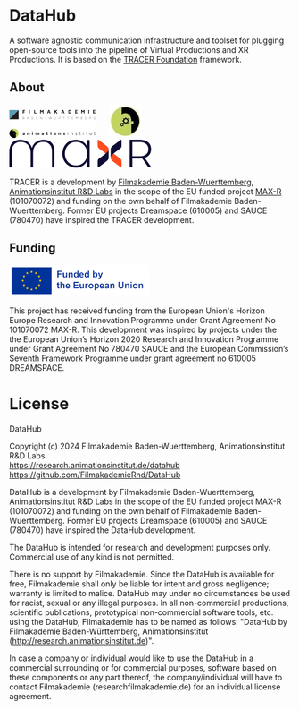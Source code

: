 # DataHub
A software agnostic communication infrastructure and toolset for plugging open-source tools into the pipeline of Virtual Productions and XR Productions. It is based on the [TRACER Foundation](https://github.com/FilmakademieRnd/TRACER) framework.
## About

![](/doc/img/FA_AI_Logo.png) &nbsp;&nbsp;&nbsp;&nbsp;
![](/doc/img/logo_rnd.jpg) &nbsp;&nbsp;&nbsp;&nbsp;
![](/doc/img/Max-R_Logo.png)

TRACER is a development by [Filmakademie Baden-Wuerttemberg](https://filmakademie.de/), [Animationsinstitut R&D Labs](http://research.animationsinstitut.de/) in the scope of the EU funded project [MAX-R](https://max-r.eu/) (101070072) and funding on the own behalf of Filmakademie Baden-Wuerttemberg.  Former EU projects Dreamspace (610005) and SAUCE (780470) have inspired the TRACER development.

## Funding

![Animationsinstitut R&D](doc/img/EN_FundedbytheEU_RGB_POS_rs.png)

This project has received funding from the European Union's Horizon Europe Research and Innovation Programme under Grant Agreement No 101070072 MAX-R.
This development was inspired by projects under the the European Union’s Horizon 2020 Research and Innovation Programme under Grant Agreement No 780470 SAUCE and the European Commission’s Seventh Framework Programme under grant agreement no 610005 DREAMSPACE.

# License
DataHub
 
Copyright (c) 2024 Filmakademie Baden-Wuerttemberg, Animationsinstitut R&D Labs<br>
https://research.animationsinstitut.de/datahub<br>
https://github.com/FilmakademieRnd/DataHub
 
DataHub is a development by Filmakademie Baden-Wuerttemberg, Animationsinstitut R&D Labs in the scope of the EU funded project MAX-R (101070072) and funding on the own behalf of Filmakademie Baden-Wuerttemberg.  Former EU projects Dreamspace (610005) and SAUCE (780470) have inspired the DataHub development.
 
The DataHub is intended for research and development purposes only. Commercial use of any kind is not permitted.
 
There is no support by Filmakademie. Since the DataHub is available for free, Filmakademie shall only be liable for intent and gross negligence; warranty is limited to malice. DataHub may under no circumstances be used for racist, sexual or any illegal purposes. In all non-commercial productions, scientific publications, prototypical non-commercial software tools, etc. using the DataHub, Filmakademie has to be named as follows: "DataHub by Filmakademie Baden-Württemberg, Animationsinstitut (http://research.animationsinstitut.de)".
 
In case a company or individual would like to use the DataHub in a commercial surrounding or for commercial purposes, software based on these components or any part thereof, the company/individual will have to contact Filmakademie (research<at>filmakademie.de) for an individual license agreement.
